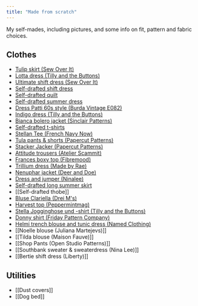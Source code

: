 ```yaml
---
title: "Made from scratch"
---
```


My self-mades, including pictures, and some info on fit, pattern and fabric choices. 

## Clothes
- [Tulip skirt (Sew Over It)](projects/sewing/Tulip%20skirt%20(Sew%20Over%20It).md)
- [Lotta dress (Tilly and the Buttons)](projects/sewing/Lotta%20dress%20(Tilly%20and%20the%20Buttons).md)
- [Ultimate shift dress (Sew Over It)](projects/sewing/Ultimate%20shift%20dress%20(Sew%20Over%20It).md)
- [Self-drafted shift dress](projects/sewing/Self-drafted%20shift%20dress.md)
- [Self-drafted quilt](projects/sewing/Self-drafted%20quilt.md)
- [Self-drafted summer dress](projects/sewing/Self-drafted%20summer%20dress.md)
- [Dress Patti 60s style (Burda Vintage E082)](projects/sewing/Dress%20Patti%2060s%20style%20(Burda%20Vintage%20E082).md)
- [Indigo dress (Tilly and the Buttons)](projects/sewing/Indigo%20dress%20(Tilly%20and%20the%20Buttons).md)
- [Bianca bolero jacket (Sinclair Patterns)](projects/sewing/Bianca%20bolero%20jacket%20(Sinclair%20Patterns).md)
- [Self-drafted t-shirts](projects/sewing/Self-drafted%20t-shirts.md)
- [Stellan Tee (French Navy Now)](Stellan%20Tee)
- [Tula pants & shorts (Papercut Patterns)](projects/sewing/Tula%20pants%20&%20shorts%20(Papercut%20Patterns).md)
- [Stacker Jacker (Papercut Patterns)](projects/sewing/Stacker%20Jacker%20(Papercut%20Patterns).md)
- [Attitude trousers (Atelier Scammit)](projects/sewing/Attitude%20trousers%20(Atelier%20Scammit).md)
- [Frances boxy top (Fibremood)](projects/sewing/Frances%20boxy%20top%20(Fibremood).md)
- [Trillium dress (Made by Rae)](projects/sewing/Trillium%20dress%20(Made%20by%20Rae).md)
- [Nenuphar jacket (Deer and Doe)](projects/sewing/Nenuphar%20jacket%20(Deer%20and%20Doe).md)
- [Dress and jumper (Ninalee)](projects/sewing/Dress%20and%20jumper%20(Ninelee).md)
- [Self-drafted long summer skirt](projects/sewing/Self-drafted%20long%20summer%20skirt.md)
- [[Self-drafted thobe]]
- [Bluse Clariella (Drei M's)](projects/sewing/Bluse%20Clariella%20(Drei%20M's).md)
- [Harvest top (Peppermintmag)](projects/sewing/Harvest%20top%20(Peppermintmag).md)
- [Stella Jogginghose und -shirt (Tilly and the Buttons)](projects/sewing/Stella%20Jogginghose%20und%20-shirt%20(Tilly%20and%20the%20Buttons).md)
- [Donny shirt (Friday Pattern Company)](projects/sewing/Donny%20shirt.md)
- [Helmi trench blouse and tunic dress (Named Clothing)](projects/sewing/Helmi%20trench%20blouse%20and%20tunic%20dress.md)
- [[Noelle blouse (Juliana Martejevs)]]
- [[Tilda blouse (Maison Fauve)]]
- [[Shop Pants (Open Studio Patterns)]]
- [[Southbank sweater & sweaterdress (Nina Lee)]]
- [[Bertie shift dress (Liberty)]]

## Utilities
- [[Dust covers]]
- [[Dog bed]]